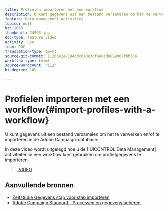 ```yaml
---
title: Profielen importeren met een workflow
description: U kunt gegevens uit een bestand verzamelen om het te verwerken en/of te importeren in de Adobe Campaign-database. In deze video wordt uitgelegd hoe u profielgegevens importeert met een workflow.
feature: Data management Activities
topics: null
kt: 1818
thumbnail: 24993.jpg
doc-type: feature video
activity: use
team: DOC
translation-type: tm+mt
source-git-commit: 11263e247184ddc6a8e3df6a8ed0899907fbb366
workflow-type: tm+mt
source-wordcount: '112'
ht-degree: 10%

---
```



# Profielen importeren met een workflow{#import-profiles-with-a-workflow}

U kunt gegevens uit een bestand verzamelen om het te verwerken en/of te importeren in de Adobe Campaign-database.

In deze video wordt uitgelegd hoe u de [!UICONTROL Data Management] activiteiten in een workflow kunt gebruiken om profielgegevens te importeren.

>[!VIDEO](https://video.tv.adobe.com/v/24993?quality=12)

## Aanvullende bronnen

* [Zelfstudie Gegevens stap voor stap importeren](https://docs.adobe.com/content/help/en/campaign-standard/using/managing-processes-and-data/workflow-general-operation/importing-data.html#example--import-workflow-template)
* [Adobe Campaign Standard - Processen en gegevens beheren](https://docs.adobe.com/content/help/en/campaign-standard/using/managing-processes-and-data/about-workflows-and-data-management/discovering-workflows.html)
